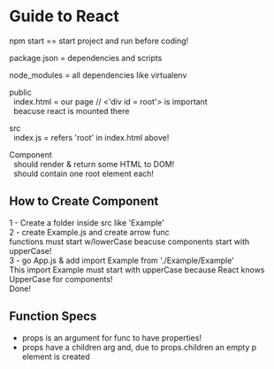 # Guide to React
npm start == start project and run before coding! <br/>

package.json = dependencies and scripts <br/>

node_modules = all dependencies like virtualenv <br/>

public <br/>
&nbsp;    index.html = our page // <'div id = root'> is important <br/>
&nbsp;    beacuse react is mounted there <br/>

src <br/>
&nbsp;    index.js = refers 'root' in index.html above! <br/>

Component <br/>
&nbsp;    should render & return some HTML to DOM! <br/>
&nbsp;    should contain one root element each! <br/>


## How to Create Component <br/>
1 - Create a folder inside src like 'Example' <br/>
2 - create Example.js and create arrow func <br/>
functions must start w/lowerCase beacuse components start with upperCase! <br/>
3 - go App.js & add import Example from './Example/Example' <br/>
This import Example must start with upperCase because React knows UpperCase for components! <br/>
Done! <br/>


## Function Specs <br/>
- props is an argument for func to have properties! <br/>
- props have a children arg and, due to props.children an empty p element is created <br/>





